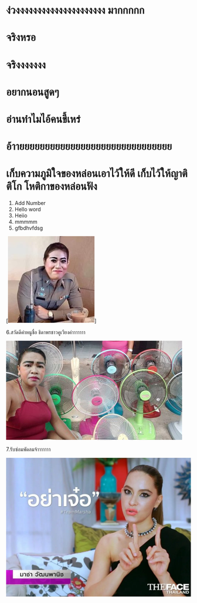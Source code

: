 # ง่วงงงงงงงงงงงงงงงงงงงงง มากกกกก
# จริงหรอ
# จริงงงงงงง 
# อยากนอนสูดๆ
# อ่านทำไมไอ้คนขี้เหร่
# อ้าายยยยยยยยยยยยยยยยยยยยยยยยยยยยยย
# เก็บความภูมิใจของหล่อนเอาไว้ให้ดี เก็บไว้ให้ญาติติโก โหติกาของหล่อนฟัง
1. Add Number
2. Hello word
3. Heiio
3. mmmmm 
4. gfbdhvfdsg 

[![he](image-1.png)]


6.สวัดดีค่าหนูชื่อ ธิดาพรชาวคูเวียงค่าาาาาาา


![alt text](image-2.png)


7.รับซ่อมพัดลมจ้าาาาาาา



![alt text](image-3.png)